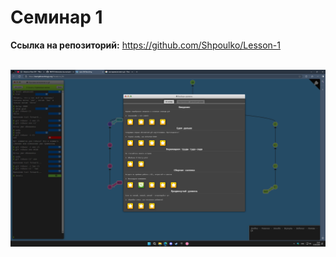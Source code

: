 # Семинар 1

**Ссылка на репозиторий:** https://github.com/Shpoulko/Lesson-1

</br>![Пройденная обучалка](обучалка.PNG)
